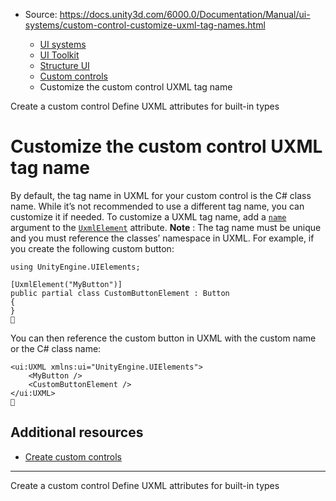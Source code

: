 * Source: https://docs.unity3d.com/6000.0/Documentation/Manual/ui-systems/custom-control-customize-uxml-tag-names.html

  * [UI systems](https://docs.unity3d.com/6000.0/Documentation/Manual/UIToolkits.html)
  * [UI Toolkit](https://docs.unity3d.com/6000.0/Documentation/Manual/UIElements.html)
  * [Structure UI](https://docs.unity3d.com/6000.0/Documentation/Manual/UIE-structure-ui.html)
  * [Custom controls](https://docs.unity3d.com/6000.0/Documentation/Manual/UIE-custom-controls.html)
  * Customize the custom control UXML tag name


[](https://docs.unity3d.com/6000.0/Documentation/Manual/UIE-create-custom-controls.html)
Create a custom control
[](https://docs.unity3d.com/6000.0/Documentation/Manual/ui-systems/custom-control-attributes-built-in-types.html)
Define UXML attributes for built-in types
# Customize the custom control UXML tag name
By default, the tag name in UXML for your custom control is the C# class name. While it’s not recommended to use a different tag name, you can customize it if needed.
To customize a UXML tag name, add a [`name`](https://docs.unity3d.com/6000.0/Documentation/ScriptReference/UIElements.UxmlElementAttribute-name.html) argument to the [`UxmlElement`](https://docs.unity3d.com/6000.0/Documentation/ScriptReference/UIElements.UxmlElementAttribute.html) attribute.
**Note** : The tag name must be unique and you must reference the classes’ namespace in UXML.
For example, if you create the following custom button:
```
using UnityEngine.UIElements;

[UxmlElement("MyButton")]
public partial class CustomButtonElement : Button
{
}

```

You can then reference the custom button in UXML with the custom name or the C# class name:
```
<ui:UXML xmlns:ui="UnityEngine.UIElements">
    <MyButton />
    <CustomButtonElement />
</ui:UXML>

```

## Additional resources
  * [Create custom controls](https://docs.unity3d.com/6000.0/Documentation/Manual/UIE-create-custom-controls.html)


* * *
[](https://docs.unity3d.com/6000.0/Documentation/Manual/UIE-create-custom-controls.html)
Create a custom control
[](https://docs.unity3d.com/6000.0/Documentation/Manual/ui-systems/custom-control-attributes-built-in-types.html)
Define UXML attributes for built-in types
